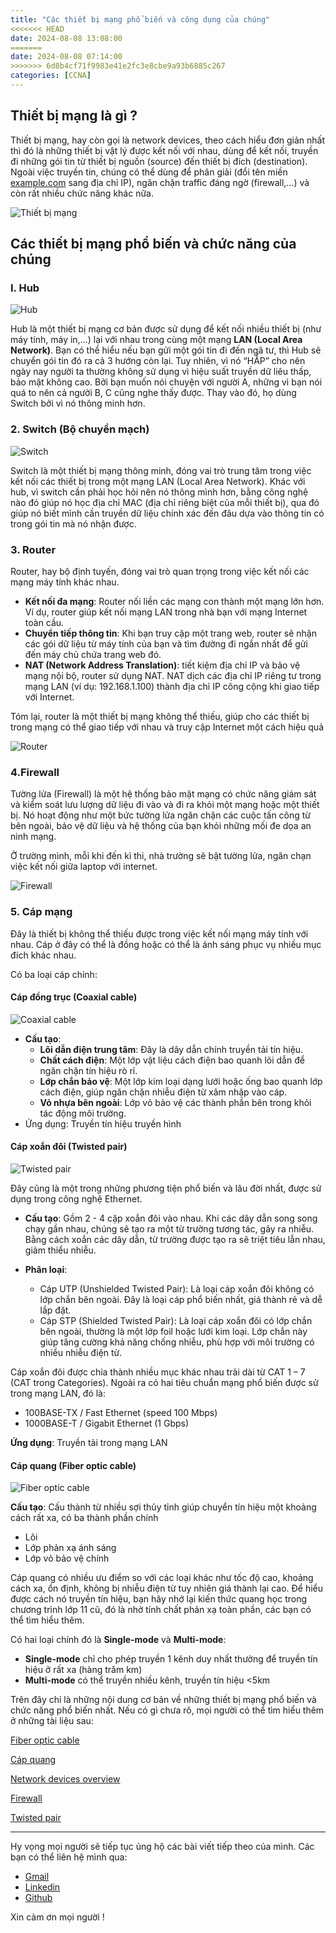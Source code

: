 ```yaml
---
title: "Các thiết bị mạng phổ biến và công dụng của chúng"
<<<<<<< HEAD
date: 2024-08-08 13:08:00
=======
date: 2024-08-08 07:14:00
>>>>>>> 6d8b4cf71f9983e41e2fc3e8cbe9a93b6885c267
categories: [CCNA]
---
```


## Thiết bị mạng là gì ?

Thiết bị mạng, hay còn gọi là network devices, theo cách hiểu đơn giản nhất thì đó là những thiết bị vật lý được kết nối với nhau, dùng để kết nối, truyền đi những gói tin từ thiết bị nguồn (source) đến thiết bị đích (destination). Ngoài việc truyền tin, chúng có thể dùng để phân giải (đổi tên miền [example.com](https://example.com) sang địa chỉ IP), ngăn chặn traffic đáng ngờ (firewall,…) và còn rất nhiều chức năng khác nữa.

![Thiết bị mạng](https://cdn.educba.com/academy/wp-content/uploads/2019/08/Networking-Devices.jpg)

## Các thiết bị mạng phổ biến và chức năng của chúng

### I. Hub

![Hub](https://static.javatpoint.com/computer/images/what-is-star-topology1.png)

Hub là một thiết bị mạng cơ bản được sử dụng để kết nối nhiều thiết bị (như máy tính, máy in,...) lại với nhau trong cùng một mạng **LAN (Local Area Network)**. Bạn có thể hiểu nếu bạn gửi một gói tin đi đến ngã tư, thì Hub sẽ chuyển gói tin đó ra cả 3 hướng còn lại. Tuy nhiên, vì nó “HẤP” cho nên ngày nay người ta thường không sử dụng vì hiệu suất truyền dữ liêu thấp, bảo mật không cao. Bởi bạn muốn nói chuyện với người A, những vì bạn nói quá to nên cả người B, C cũng nghe thấy được. Thay vào đó, họ dùng Switch bởi vì nó thông minh hơn.

### 2. Switch (Bộ chuyển mạch)

![Switch](https://juniper-prod.scene7.com/is/image/junipernetworks/4100-mg-48p-front-top-switches-banner?fmt=png8-alpha&wid=1280&dpr=off)

Switch là một thiết bị mạng thông minh, đóng vai trò trung tâm trong việc kết nối các thiết bị trong một mạng LAN (Local Area Network). Khác với hub, vì switch cần phải học hỏi nên nó thông mình hơn, bằng công nghệ nào đó giúp nó học địa chỉ MAC (địa chỉ riêng biệt của mỗi thiết bị), qua đó giúp nó biết mình cần truyền dữ liệu chính xác đến đâu dựa vào thông tin có trong gói tin mà nó nhận được.

### 3. Router

Router, hay bộ định tuyến, đóng vai trò quan trọng trong việc kết nối các mạng máy tính khác nhau.

- **Kết nối đa mạng**: Router nối liền các mạng con thành một mạng lớn hơn. Ví dụ, router giúp kết nối mạng LAN trong nhà bạn với mạng Internet toàn cầu.
- **Chuyển tiếp thông tin**: Khi bạn truy cập một trang web, router sẽ nhận các gói dữ liệu từ máy tính của bạn và tìm đường đi ngắn nhất để gửi đến máy chủ chứa trang web đó.
- **NAT (Network Address Translation)**: tiết kiệm địa chỉ IP và bảo vệ mạng nội bộ, router sử dụng NAT. NAT dịch các địa chỉ IP riêng tư trong mạng LAN (ví dụ: 192.168.1.100) thành địa chỉ IP công cộng khi giao tiếp với Internet.

Tóm lại, router là một thiết bị mạng không thể thiếu, giúp cho các thiết bị trong mạng có thể giao tiếp với nhau và truy cập Internet một cách hiệu quả

![Router]([https://www.researchgate.net/publication/298834060/figure/fig1/AS:669014497972231@1536516894585/Network-topology-used-for-testing-XP-router-in-home-small-corporate-network-environment.png](https://encrypted-tbn0.gstatic.com/images?q=tbn:ANd9GcSG4TcYBt6VHf55L6SINh9y64AdbeUe0dVHew&s))

### 4.Firewall

Tường lửa (Firewall) là một hệ thống bảo mật mạng có chức năng giám sát và kiểm soát lưu lượng dữ liệu đi vào và đi ra khỏi một mạng hoặc một thiết bị. Nó hoạt động như một bức tường lửa ngăn chặn các cuộc tấn công từ bên ngoài, bảo vệ dữ liệu và hệ thống của bạn khỏi những mối đe dọa an ninh mạng.

Ở trường mình, mỗi khi đến kì thi, nhà trường sẽ bật tường lửa, ngăn chạn việc kết nối giữa laptop với internet.

![Firewall](https://www.simplilearn.com/ice9/free_resources_article_thumb/Firewall_1.png)

### 5. Cáp mạng

Đây là thiết bị không thể thiếu được trong việc kết nối mạng máy tính với nhau. Cáp ở đây có thể là đồng hoặc có thể là ánh sáng phục vụ nhiều mục đích khác nhau.

Có ba loại cáp chính:

#### Cáp đồng trục (Coaxial cable)

![Coaxial cable](https://www.telnetww.com/wp-content/uploads/2020/05/coaxial-cable-diagram-1-1024x686.png)

- **Cấu tạo**: 
    - **Lõi dẫn điện trung tâm**: Đây là dây dẫn chính truyền tải tín hiệu.
    - **Chất cách điện**: Một lớp vật liệu cách điện bao quanh lõi dẫn để ngăn chặn tín hiệu rò rỉ.
    - **Lớp chắn bảo vệ**: Một lớp kim loại dạng lưới hoặc ống bao quanh lớp cách điện, giúp ngăn chặn nhiễu điện từ xâm nhập vào cáp.
    - **Vỏ nhựa bên ngoài**: Lớp vỏ bảo vệ các thành phần bên trong khỏi tác động môi trường.
- Ứng dụng: Truyền tín hiệu truyền hình


#### Cáp xoắn đôi (Twisted pair)

![Twisted pair](https://encrypted-tbn0.gstatic.com/images?q=tbn:ANd9GcRH4DZfIbdOwGaduL8oBJAPnWx2dqhV2SY6qQ&s)

Đây cũng là một trong những phương tiện phổ biến và lâu đời nhất, được sử dụng trong công nghệ Ethernet. 
- **Cấu tạo**: Gồm 2 - 4 cặp xoắn đôi vào nhau. Khi các dây dẫn song song chạy gần nhau, chúng sẽ tạo ra một từ trường tương tác, gây ra nhiễu. Bằng cách xoắn các dây dẫn, từ trường được tạo ra sẽ triệt tiêu lẫn nhau, giảm thiểu nhiễu.

- **Phân loại**: 
    - Cáp UTP (Unshielded Twisted Pair): Là loại cáp xoắn đôi không có lớp chắn bên ngoài. Đây là loại cáp phổ biến nhất, giá thành rẻ và dễ lắp đặt.
    - Cáp STP (Shielded Twisted Pair): Là loại cáp xoắn đôi có lớp chắn bên ngoài, thường là một lớp foil hoặc lưới kim loại. Lớp chắn này giúp tăng cường khả năng chống nhiễu, phù hợp với môi trường có nhiều nhiễu điện từ.

Cáp xoắn đôi được chia thành nhiều mục khác nhau trải dài từ CAT 1 – 7 (CAT trong Categories).
Ngoài ra có hai tiêu chuẩn mạng phổ biến được sử trong mạng LAN, đó là:
- 100BASE-TX / Fast Ethernet (speed 100 Mbps)
- 1000BASE-T / Gigabit Ethernet (1 Gbps)


**Ứng dụng**: Truyền tải trong mạng LAN

#### Cáp quang (Fiber optic cable)

![Fiber optic cable](https://zmscable.es/wp-content/uploads/2022/12/fibra-optica-cable.jpg)

**Cấu tạo**: Cấu thành từ nhiều sợi thủy tỉnh giúp chuyển tín hiệu một khoảng cách rất xa, có ba thành phần chính
- Lõi
- Lớp phản xạ ánh sáng
- Lớp vỏ bảo vệ chính

Cáp quang có nhiều ưu điểm so với các loại khác như tốc độ cao, khoảng cách xa, ổn định, không bị nhiễu điện từ tuy nhiên giá thành lại cao. Để hiểu được cách nó truyền tín hiệu, bạn hãy nhớ lại kiến thức quang học trong chương trình lớp 11 cũ, đó là nhờ tính chất phản xạ toàn phần, các bạn có thể tìm hiểu thêm.

Có hai loại chính đó là **Single-mode** và **Multi-mode**: 
- **Single-mode** chỉ cho phép truyền 1 kênh duy nhất thường để truyền tín hiệu ở rất xa (hàng trăm km)
- **Multi-mode** có thể truyền nhiều kênh, truyền tín hiệu <5km

Trên đây chỉ là những nội dung cơ bản về những thiết bị mạng phổ biến và chức năng phổ biến nhất. Nếu có gì chưa rõ, mọi người có thể tìm hiểu thêm ở những tài liệu sau:

[Fiber optic cable](https://www.ofsoptics.com/faq-guide-to-fiber-optic-cable/)

[Cáp quang](https://netsystem.vn/cap-quang-la-gi-doi-net-ve-cac-thanh-phan-dau-noi-45/)

[Network devices overview](https://www.lepide.com/blog/the-most-common-types-of-network-devices/)

[Firewall](https://us.norton.com/blog/privacy/firewall)

[Twisted pair](https://stl.tech/blog/network-connectivity-with-twisted-pair-cables/)

---

Hy vọng mọi người sẽ tiếp tục ủng hộ các bài viết tiếp theo của mình. Các bạn có thể liên hệ mình qua:

- [Gmail](mailto:huyqktk@gmail.com) 
- [Linkedin](https://www.linkedin.com/in/huy-nguyen-38910020b/)
- [Github](https://github.com/huyvnnb)

Xin cảm ơn mọi người !





